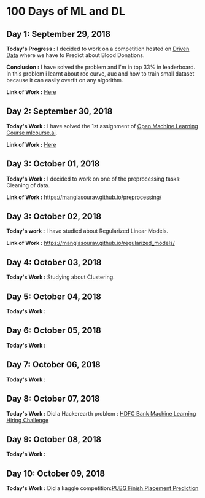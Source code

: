 # 100 Days of ML and DL

## Day 1: September 29, 2018

**Today's Progress :** I decided to work on a competition hosted on [Driven Data](https://www.drivendata.org/) where we have to Predict about Blood Donations.   

**Conclusion :** I have solved the problem and I'm in top 33% in leaderboard. In this problem i learnt about roc curve, auc and how to train small dataset because it can easily overfit on any algorithm.

**Link of Work :** [Here](https://github.com/ManglaSourav/Machine-Learning-Codes/blob/master/PredictBloodDonation.ipynb)

## Day 2: September 30, 2018

**Today's Work :** I have solved the 1st assignment of [Open Machine Learning Course mlcourse.ai](https://mlcourse.ai/).

**Link of Work :** [Here](https://github.com/ManglaSourav/Open-Machine-Learning-Course/blob/master/1st_Assignment.ipynb)

## Day 3: October 01, 2018

**Today's Work :** I decided to work on one of the preprocessing tasks: Cleaning of data.  

**Link of Work :** https://manglasourav.github.io/preprocessing/

## Day 3: October 02, 2018

**Today's work :** I have studied about Regularized Linear Models.  

**Link of Work :** https://manglasourav.github.io/regularized_models/

## Day 4: October 03, 2018

**Today's Work :** Studying about Clustering.

## Day 5: October 04, 2018

**Today's Work :** 

## Day 6: October 05, 2018

**Today's Work :** 

## Day 7: October 06, 2018

**Today's Work :** 

## Day 8: October 07, 2018

**Today's Work :** Did a Hackerearth problem : [HDFC Bank Machine Learning Hiring Challenge](https://www.hackerearth.com/challenge/hiring/hdfc-bank-ml-hiring-challenge/)

## Day 9: October 08, 2018

**Today's Work :** 

## Day 10: October 09, 2018

**Today's Work :** Did a kaggle competition:[PUBG Finish Placement Prediction ](https://www.kaggle.com/c/pubg-finish-placement-prediction)

